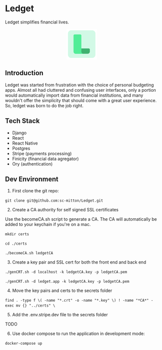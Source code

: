 # Ledget

Ledget simplifies financial lives.


<div style="text-align:center">
  <img src="media/logoIcon.png" alt="Logo" width="100" height="100">
</div>

## Introduction

Ledget was started from frustration with the choice of personal budgeting apps. Almost all had cluttered and confusing user interfaces, only a portion would automatically import data from financial institutions, and many wouldn't offer the simplicity that should come with a great user experience. So, ledget was born to do the job right.

## Tech Stack
- Django
- React
- React Native
- Postgres
- Stripe (payments processing)
- Finicity (financial data agregator)
- Ory (authentication)

## Dev Environment

1. First clone the git repo:

`git clone git@github.com:sc-mitton/Ledget.git`

2. Create a CA authority for self signed SSL certificates

Use the becomeCA.sh script to generate a CA. The CA will automatically be added to your keychain if you're on a mac.

`mkdir certs`

`cd ./certs`

`./becomeCA.sh ledgetCA`

3. Create a key pair and SSL cert for both the front end and back end

`./genCRT.sh -d localhost -k ledgetCA.key -p ledgetCA.pem`

`./genCRT.sh -d ledget.app -k ledgetCA.key -p ledgetCA.pem`

4. Move the key pairs and certs to the secrets folder

`find . -type f \( -name "*.crt" -o -name "*.key" \) ! -name "*CA*" -exec mv {} "../certs" \`

5. Add the .env.stripe.dev file to the secrets folder

TODO

6. Use docker compose to run the application in development mode:

`docker-compose up`
